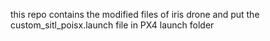 this repo contains the modified files of iris drone and put the custom_sitl_poisx.launch file in PX4 launch folder 
